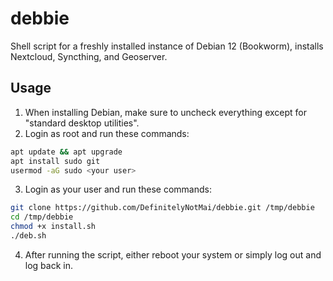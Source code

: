 # debbie

Shell script for a freshly installed instance of Debian 12 (Bookworm), installs Nextcloud, Syncthing, and Geoserver.

## Usage

1. When installing Debian, make sure to uncheck everything except for "standard desktop utilities".
2. Login as root and run these commands:

```bash
apt update && apt upgrade
apt install sudo git
usermod -aG sudo <your user>
```

3. Login as your user and run these commands:

```bash
git clone https://github.com/DefinitelyNotMai/debbie.git /tmp/debbie
cd /tmp/debbie
chmod +x install.sh
./deb.sh
```

4. After running the script, either reboot your system or simply log out and log back in.
